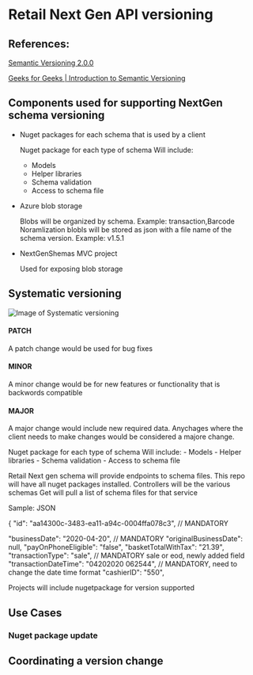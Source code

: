 # Retail Next Gen API versioning

## References:
[Semantic Versioning 2.0.0](https://semver.org/)

[Geeks for Geeks | Introduction to Semantic Versioning](https://www.geeksforgeeks.org/introduction-semantic-versioning/)

## Components used for supporting NextGen schema versioning
- Nuget packages for each schema that is used by a client

    Nuget package for each type of schema
	Will include:
    - Models
    - Helper libraries
    - Schema validation
    - Access to schema file
- Azure blob storage

    Blobs will be organized by schema. Example: transaction,Barcode Noramlization
    blobls will be stored as json with a file name of the schema version. Example: v1.5.1
- NextGenShemas MVC project 

   Used for exposing blob storage

## Systematic versioning
![Image of Systematic versioning](https://media.geeksforgeeks.org/wp-content/uploads/semver.png)

#### PATCH
A patch change would be used for bug fixes
#### MINOR
A minor change would be for new features or functionality that is backwords compatible
#### MAJOR
A major change would include new required data. Anychages where the client needs to make changes would be considered a majore change.


Nuget package for each type of schema
	Will include:
    - Models
    - Helper libraries
    - Schema validation
    - Access to schema file

    

Retail Next gen schema will provide endpoints to schema files. This repo will have all nuget packages installed.
Controllers will be the various schemas
Get will pull a list of schema files for that service

Sample: JSON

{
   "id": "aa14300c-3483-ea11-a94c-0004ffa078c3", // MANDATORY
   
   "businessDate": "2020-04-20", // MANDATORY
   "originalBusinessDate": null,
   "payOnPhoneEligible": "false",
   "basketTotalWithTax": "21.39",
   "transactionType": "sale", // MANDATORY sale or eod, newly added field
   "transactionDateTime": "04202020 062544", // MANDATORY, need to change the date time format
   "cashierID": "550",


Projects will include nugetpackage for version supported

## Use Cases

### Nuget package update



## Coordinating a version change